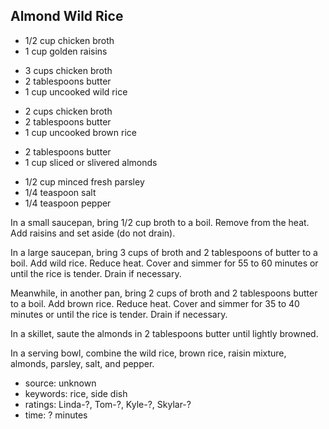 Almond Wild Rice
----------------

- 1/2 cup chicken broth
- 1 cup golden raisins
<!-- -->
- 3 cups chicken broth
- 2 tablespoons butter
- 1 cup uncooked wild rice
<!-- -->
- 2 cups chicken broth
- 2 tablespoons butter
- 1 cup uncooked brown rice
<!-- -->
- 2 tablespoons butter
- 1 cup sliced or slivered almonds
<!-- -->
- 1/2 cup minced fresh parsley
- 1/4 teaspoon salt
- 1/4 teaspoon pepper

In a small saucepan, bring 1/2 cup broth to a boil.  Remove from the
heat.  Add raisins and set aside (do not drain).

In a large saucepan, bring 3 cups of broth and 2 tablespoons of butter
to a boil.  Add wild rice.  Reduce heat.  Cover and simmer for 55 to
60 minutes or until the rice is tender.  Drain if necessary.

Meanwhile, in another pan, bring 2 cups of broth and 2 tablespoons
butter to a boil.  Add brown rice.  Reduce heat.  Cover and simmer for
35 to 40 minutes or until the rice is tender.  Drain if necessary.

In a skillet, saute the almonds in 2 tablespoons butter until lightly
browned.

In a serving bowl, combine the wild rice, brown rice, raisin mixture,
almonds, parsley, salt, and pepper.

- source: unknown
- keywords: rice, side dish
- ratings: Linda-?, Tom-?, Kyle-?, Skylar-?
- time: ? minutes
